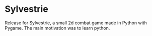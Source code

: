 # Sylvestrie

Release for Sylvestrie, a small 2d combat game made in Python with Pygame. The main motivation was to learn python.
